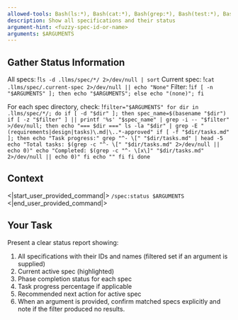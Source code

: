 ```yaml
---
allowed-tools: Bash(ls:*), Bash(cat:*), Bash(grep:*), Bash(test:*), Bash(find:*)
description: Show all specifications and their status
argument-hint: <fuzzy-spec-id-or-name>
arguments: $ARGUMENTS
---
```


## Gather Status Information

All specs: !`ls -d .llms/spec/*/ 2>/dev/null | sort`
Current spec: !`cat .llms/spec/.current-spec 2>/dev/null || echo "None"`
Filter: !`if [ -n "$ARGUMENTS" ]; then echo "$ARGUMENTS"; else echo "(none)"; fi`

For each spec directory, check:
!`filter="$ARGUMENTS"
for dir in .llms/spec/*/; do
    if [ -d "$dir" ]; then
        spec_name=$(basename "$dir")
        if [ -z "$filter" ] || printf '%s' "$spec_name" | grep -i -- "$filter" >/dev/null; then
            echo "=== $dir ==="
            ls -la "$dir" | grep -E "(requirements|design|tasks)\.md|\..*-approved"
            if [ -f "$dir/tasks.md" ]; then
                echo "Task progress:"
                grep "^- \[" "$dir/tasks.md" | head -5
                echo "Total tasks: $(grep -c "^- \[" "$dir/tasks.md" 2>/dev/null || echo 0)"
                echo "Completed: $(grep -c "^- \[x\]" "$dir/tasks.md" 2>/dev/null || echo 0)"
            fi
            echo ""
        fi
    fi
done`

## Context

<|start_user_provided_command|>
`/spec:status $ARGUMENTS`
<|end_user_provided_command|>

## Your Task

Present a clear status report showing:
1. All specifications with their IDs and names (filtered set if an argument is supplied)
2. Current active spec (highlighted)
3. Phase completion status for each spec
4. Task progress percentage if applicable
5. Recommended next action for active spec
6. When an argument is provided, confirm matched specs explicitly and note if the filter produced no results.
